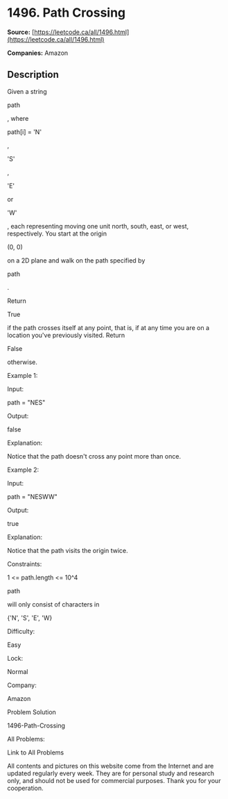 # 1496. Path Crossing

**Source:** [https://leetcode.ca/all/1496.html](https://leetcode.ca/all/1496.html)

**Companies:** Amazon

## Description

Given a string

path

, where

path[i] = 'N'

,

'S'

,

'E'

or

'W'

, each representing
            moving one unit north, south, east, or west, respectively. You start at the origin

(0, 0)

on a 2D plane and walk on the path specified by

path

.

Return

True

if the path crosses itself at any point, that is, if at any time
            you are on a location you've previously visited. Return

False

otherwise.

Example 1:

Input:

path = "NES"

Output:

false

Explanation:

Notice that the path doesn't cross any point more than once.

Example 2:

Input:

path = "NESWW"

Output:

true

Explanation:

Notice that the path visits the origin twice.

Constraints:

1 <= path.length <= 10^4

path

will only consist of characters in

{'N', 'S', 'E',
                'W}

Difficulty:

Easy

Lock:

Normal

Company:

Amazon

Problem Solution

1496-Path-Crossing

All Problems:

Link to All Problems

All contents and pictures on this website come from the Internet and are updated regularly every week. They are for personal study and research only, and should not be used for commercial purposes. Thank you for your cooperation.

